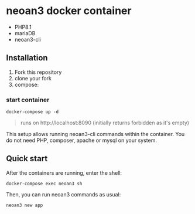 # neoan3 docker container

- PHP8.1
- mariaDB
- neoan3-cli

## Installation
1. Fork this repository
2. clone your fork
3. compose:

### start container
`docker-compose up -d`

> runs on http://localhost:8090 (initially returns forbidden as it's empty)

This setup allows running neoan3-cli commands within the container. 
You do not need PHP, composer, apache or mysql on your system.

## Quick start

After the containers are running, enter the shell:

`docker-compose exec neoan3 sh`

Then, you can run neoan3 commands as usual:

`neoan3 new app`